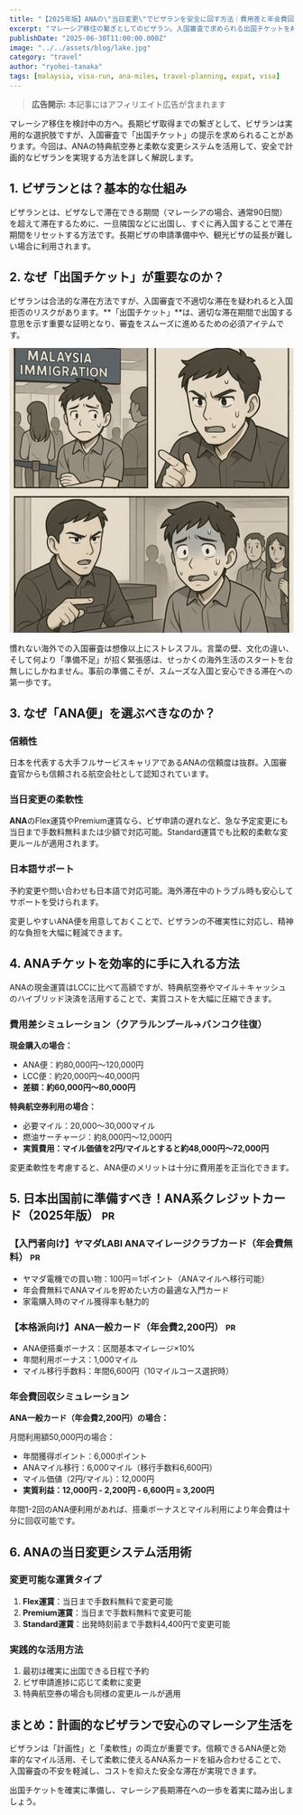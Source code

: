 ```yaml
---
title: "【2025年版】ANAの\"当日変更\"でビザランを安全に回す方法｜費用差と年会費回収シミュレーション"
excerpt: "マレーシア移住の繋ぎとしてのビザラン。入国審査で求められる出国チケットをANAの特典航空券と柔軟な変更システムで確保し、コストを抑えながら安全な長期滞在を実現する方法を詳しく解説します。"
publishDate: "2025-06-30T11:00:00.000Z"
image: "../../assets/blog/lake.jpg"
category: "travel"
author: "ryohei-tanaka"
tags: [malaysia, visa-run, ana-miles, travel-planning, expat, visa]
---
```


> **広告開示:** 本記事にはアフィリエイト広告が含まれます

マレーシア移住を検討中の方へ。長期ビザ取得までの繋ぎとして、ビザランは実用的な選択肢ですが、入国審査で「出国チケット」の提示を求められることがあります。今回は、ANAの特典航空券と柔軟な変更システムを活用して、安全で計画的なビザランを実現する方法を詳しく解説します。

## 1. ビザランとは？基本的な仕組み

ビザランとは、ビザなしで滞在できる期間（マレーシアの場合、通常90日間）を超えて滞在するために、一旦隣国などに出国し、すぐに再入国することで滞在期間をリセットする方法です。長期ビザの申請準備中や、観光ビザの延長が難しい場合に利用されます。

## 2. なぜ「出国チケット」が重要なのか？

ビザランは合法的な滞在方法ですが、入国審査で不適切な滞在を疑われると入国拒否のリスクがあります。**「出国チケット」**は、適切な滞在期間で出国する意思を示す重要な証明となり、審査をスムーズに進めるための必須アイテムです。

![入国審査での困難な状況](../../assets/blog/immigration-difficulty.png)

慣れない海外での入国審査は想像以上にストレスフル。言葉の壁、文化の違い、そして何より「準備不足」が招く緊張感は、せっかくの海外生活のスタートを台無しにしかねません。事前の準備こそが、スムーズな入国と安心できる滞在への第一歩です。

## 3. なぜ「ANA便」を選ぶべきなのか？

### 信頼性
日本を代表する大手フルサービスキャリアであるANAの信頼度は抜群。入国審査官からも信頼される航空会社として認知されています。

### 当日変更の柔軟性
**ANA**のFlex運賃やPremium運賃なら、ビザ申請の遅れなど、急な予定変更にも当日まで手数料無料または少額で対応可能。Standard運賃でも比較的柔軟な変更ルールが適用されます。

### 日本語サポート
予約変更や問い合わせも日本語で対応可能。海外滞在中のトラブル時も安心してサポートを受けられます。

変更しやすいANA便を用意しておくことで、ビザランの不確実性に対応し、精神的な負担を大幅に軽減できます。

## 4. ANAチケットを効率的に手に入れる方法

ANAの現金運賃はLCCに比べて高額ですが、特典航空券やマイル＋キャッシュのハイブリッド決済を活用することで、実質コストを大幅に圧縮できます。

### 費用差シミュレーション（クアラルンプール→バンコク往復）

**現金購入の場合：**
- ANA便：約80,000円〜120,000円
- LCC便：約20,000円〜40,000円
- **差額：約60,000円〜80,000円**

**特典航空券利用の場合：**
- 必要マイル：20,000〜30,000マイル
- 燃油サーチャージ：約8,000円〜12,000円
- **実質費用：マイル価値を2円/マイルとすると約48,000円〜72,000円**

変更柔軟性を考慮すると、ANA便のメリットは十分に費用差を正当化できます。

## 5. 日本出国前に準備すべき！ANA系クレジットカード（2025年版） <small>PR</small>

### 【入門者向け】ヤマダLABI ANAマイレージクラブカード（年会費無料） <small>PR</small>
- ヤマダ電機での買い物：100円＝1ポイント（ANAマイルへ移行可能）
- 年会費無料でANAマイルを貯めたい方の最適な入門カード
- 家電購入時のマイル獲得率も魅力的

### 【本格派向け】ANA一般カード（年会費2,200円） <small>PR</small>
- ANA便搭乗ボーナス：区間基本マイレージ×10%
- 年間利用ボーナス：1,000マイル
- マイル移行手数料：年間6,600円（10マイルコース選択時）

### 年会費回収シミュレーション

**ANA一般カード（年会費2,200円）の場合：**

月間利用額50,000円の場合：
- 年間獲得ポイント：6,000ポイント
- ANAマイル移行：6,000マイル（移行手数料6,600円）
- マイル価値（2円/マイル）：12,000円
- **実質利益：12,000円 - 2,200円 - 6,600円 = 3,200円**

年間1-2回のANA便利用があれば、搭乗ボーナスとマイル利用により年会費は十分に回収可能です。

## 6. ANAの当日変更システム活用術

### 変更可能な運賃タイプ
1. **Flex運賃**：当日まで手数料無料で変更可能
2. **Premium運賃**：当日まで手数料無料で変更可能
3. **Standard運賃**：出発時刻前まで手数料4,400円で変更可能

### 実践的な活用方法
1. 最初は確実に出国できる日程で予約
2. ビザ申請進捗に応じて柔軟に変更
3. 特典航空券の場合も同様の変更ルールが適用

## まとめ：計画的なビザランで安心のマレーシア生活を

ビザランは「計画性」と「柔軟性」の両立が重要です。信頼できるANA便と効率的なマイル活用、そして柔軟に使えるANA系カードを組み合わせることで、入国審査の不安を軽減し、コストを抑えた安全な滞在が実現できます。

出国チケットを確実に準備し、マレーシア長期滞在への一歩を着実に踏み出しましょう。 